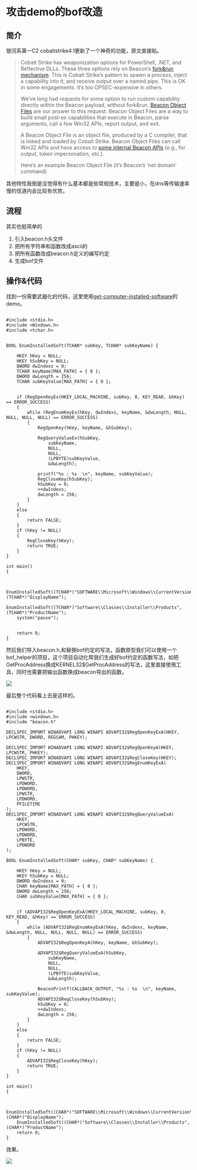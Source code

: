# 攻击demo的bof改造

## 简介

银河系第一C2 cobaltstrike4.1更新了一个神奇的功能，原文直接贴。

> Cobalt Strike has weaponization options for PowerShell, .NET, and Reflective DLLs. These three options rely on Beacon’s [fork&run mechanism](https://youtu.be/Pb6yvcB2aYw?t=620). This is Cobalt Strike’s pattern to spawn a process, inject a capability into it, and receive output over a named pipe. This is OK in some engagements. It’s too OPSEC-expensive in others.
>
> We’ve long had requests for some option to run custom capability directly within the Beacon payload, without fork&run. [Beacon Object Files](https://www.cobaltstrike.com/help-beacon-object-files) are our answer to this request. Beacon Object Files are a way to build small post-ex capabilities that execute in Beacon, parse arguments, call a few Win32 APIs, report output, and exit.
>
> A Beacon Object File is an object file, produced by a C compiler, that is linked and loaded by Cobalt Strike. Beacon Object Files can call Win32 APIs and have access to [some internal Beacon APIs](https://www.cobaltstrike.com/downloads/beacon.h) \(e.g., for output, token impersonation, etc.\).
>
> Here’s an example Beacon Object File \(it’s Beacon’s ‘net domain’ command\)

其他特性我倒是没觉得有什么基本都是些常规技术，主要是小，在dns等传输速率慢的信道内会比较有优势。

## 流程

其实也挺简单的

1. 引入beacon.h头文件
2. 把所有字符串和函数改成ascii的
3. 把所有函数改成beacon.h定义的编写约定
4. 生成bof文件

## 操作&代码

找到一份需要武器化的代码，这里使用[get-computer-installed-software](../persistence/get-computer-installed-software.md)的demo。

```text

#include <stdio.h>
#include <Windows.h>
#include <tchar.h>


BOOL EnumInstalledSoft(TCHAR* subKey, TCHAR* subKeyName) {

	HKEY hKey = NULL;
	HKEY hSubKey = NULL;
	DWORD dwIndexs = 0;
	TCHAR keyName[MAX_PATH] = { 0 };
	DWORD dwLength = 256;
	TCHAR subKeyValue[MAX_PATH] = { 0 };


	if (RegOpenKeyEx(HKEY_LOCAL_MACHINE, subKey, 0, KEY_READ, &hKey) == ERROR_SUCCESS)
	{
		while (RegEnumKeyEx(hKey, dwIndexs, keyName, &dwLength, NULL, NULL, NULL, NULL) == ERROR_SUCCESS)
		{
			RegOpenKey(hKey, keyName, &hSubKey);

			RegQueryValueEx(hSubKey,
				subKeyName,
				NULL,
				NULL,
				(LPBYTE)subKeyValue,
				&dwLength);

			printf("%s : %s  \n", keyName, subKeyValue);
			RegCloseKey(hSubKey);
			hSubKey = 0;
			++dwIndexs;
			dwLength = 256;
		}
	}
	else
	{
		return FALSE;
	}
	if (hKey != NULL)
	{
		RegCloseKey(hKey);
		return TRUE;
	}
}

int main()
{


	EnumInstalledSoft((TCHAR*)"SOFTWARE\\Microsoft\\Windows\\CurrentVersion\\Uninstall",(TCHAR*)"DisplayName");
	EnumInstalledSoft((TCHAR*)"Software\\Classes\\Installer\\Products", (TCHAR*)"ProductName");
	system("pause");


	return 0;
}
```

然后我们导入beacon.h,和替换bof约定的写法，函数原型我们可以使用一个bof\_helper的项目，这个项目自动化帮我们生成好bof约定的函数写法，如把GetProcAddress换成KERNEL32$GetProcAddress的写法，这里直接使用工具，同时也需要把输出函数换成beacon导出的函数。

![](../.gitbook/assets/image%20%28179%29.png)

最后整个代码看上去是这样的。

```text

#include <stdio.h>
#include <windows.h>
#include "beacon.h"

DECLSPEC_IMPORT WINADVAPI LONG WINAPI ADVAPI32$RegOpenKeyExA(HKEY, LPCWSTR, DWORD, REGSAM, PHKEY);

DECLSPEC_IMPORT WINADVAPI LONG WINAPI ADVAPI32$RegOpenKeyA(HKEY, LPCWSTR, PHKEY);
DECLSPEC_IMPORT WINADVAPI LONG WINAPI ADVAPI32$RegCloseKey(HKEY);
DECLSPEC_IMPORT WINADVAPI LONG WINAPI ADVAPI32$RegEnumKeyExA(
	HKEY,
	DWORD,
	LPWSTR,
	LPDWORD,
	LPDWORD,
	LPWSTR,
	LPDWORD,
	PFILETIME
);
DECLSPEC_IMPORT WINADVAPI LONG WINAPI ADVAPI32$RegQueryValueExA(
	HKEY,
	LPCWSTR,
	LPDWORD,
	LPDWORD,
	LPBYTE,
	LPDWORD
);

BOOL EnumInstalledSoft(CHAR* subKey, CHAR* subKeyName) {

	HKEY hKey = NULL;
	HKEY hSubKey = NULL;
	DWORD dwIndexs = 0;
	CHAR keyName[MAX_PATH] = { 0 };
	DWORD dwLength = 256;
	CHAR subKeyValue[MAX_PATH] = { 0 };


	if (ADVAPI32$RegOpenKeyExA(HKEY_LOCAL_MACHINE, subKey, 0, KEY_READ, &hKey) == ERROR_SUCCESS)
	{
		while (ADVAPI32$RegEnumKeyExA(hKey, dwIndexs, keyName, &dwLength, NULL, NULL, NULL, NULL) == ERROR_SUCCESS)
		{
			ADVAPI32$RegOpenKeyA(hKey, keyName, &hSubKey);

			ADVAPI32$RegQueryValueExA(hSubKey,
				subKeyName,
				NULL,
				NULL,
				(LPBYTE)subKeyValue,
				&dwLength);

			BeaconPrintf(CALLBACK_OUTPUT, "%s : %s  \n", keyName, subKeyValue);
			ADVAPI32$RegCloseKey(hSubKey);
			hSubKey = 0;
			++dwIndexs;
			dwLength = 256;
		}
	}
	else
	{
		return FALSE;
	}
	if (hKey != NULL)
	{
		ADVAPI32$RegCloseKey(hKey);
		return TRUE;
	}
}

int main()
{


	EnumInstalledSoft((CHAR*)"SOFTWARE\\Microsoft\\Windows\\CurrentVersion\\Uninstall", (CHAR*)"DisplayName");
	EnumInstalledSoft((CHAR*)"Software\\Classes\\Installer\\Products", (CHAR*)"ProductName");
	return 0;
}
```

效果。

![](../.gitbook/assets/image%20%28180%29.png)

